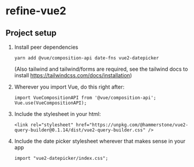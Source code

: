 # refine-vue2

## Project setup

1. Install peer dependencies
    ```
	yarn add @vue/composition-api date-fns vue2-datepicker
    ```

	(Also tailwind and tailwind/forms are required, see the tailwind docs to install https://tailwindcss.com/docs/installation)
2. Wherever you import Vue, do this right after:
    ```
	import VueCompositionAPI from '@vue/composition-api';
	Vue.use(VueCompositionAPI);
    ```
3. Include the stylesheet in your html:
    ```
	<link rel="stylesheet" href="https://unpkg.com/@hammerstone/vue2-query-builder@0.1.14/dist/vue2-query-builder.css" />
    ```
4. Include the date picker stylesheet wherever that makes sense in your app
    ```
    import "vue2-datepicker/index.css";
    ```
